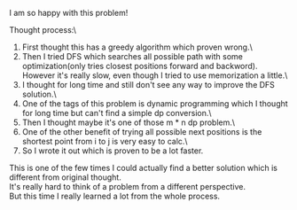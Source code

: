 I am so happy with this problem!

Thought process:\
1. First thought this has a greedy algorithm which proven wrong.\
2. Then I tried DFS which searches all possible path with some optimization(only tries closest positions forward and backword).
   However it's really slow, even though I tried to use memorization a little.\
3. I thought for long time and still don't see any way to improve the DFS solution.\
4. One of the tags of this problem is dynamic programming which I thought for long time but can't find a simple dp conversion.\
5. Then I thought maybe it's one of those m * n dp problem.\
6. One of the other benefit of trying all possible next positions is the shortest point from i to j is very easy to calc.\
7. So I wrote it out which is proven to be a lot faster.

This is one of the few times I could actually find a better solution which is different from original thought.\
It's really hard to think of a problem from a different perspective.\
But this time I really learned a lot from the whole process.
